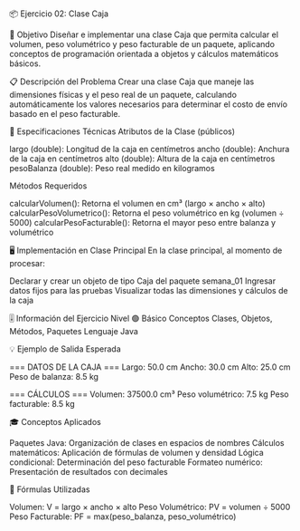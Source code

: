 📦 Ejercicio 02: Clase Caja

🎯 Objetivo
Diseñar e implementar una clase Caja que permita calcular el volumen, peso volumétrico y peso facturable de un paquete, aplicando conceptos de programación orientada a objetos y cálculos matemáticos básicos.

📋 Descripción del Problema
Crear una clase Caja que maneje las dimensiones físicas y el peso real de un paquete, calculando automáticamente los valores necesarios para determinar el costo de envío basado en el peso facturable.

🔧 Especificaciones Técnicas
Atributos de la Clase (públicos)

largo (double): Longitud de la caja en centímetros
ancho (double): Anchura de la caja en centímetros
alto (double): Altura de la caja en centímetros
pesoBalanza (double): Peso real medido en kilogramos

Métodos Requeridos

calcularVolumen(): Retorna el volumen en cm³ (largo × ancho × alto)
calcularPesoVolumetrico(): Retorna el peso volumétrico en kg (volumen ÷ 5000)
calcularPesoFacturable(): Retorna el mayor peso entre balanza y volumétrico

🖥️ Implementación en Clase Principal
En la clase principal, al momento de procesar:

Declarar y crear un objeto de tipo Caja del paquete semana_01
Ingresar datos fijos para las pruebas
Visualizar todas las dimensiones y cálculos de la caja

🎚️ Información del Ejercicio
Nivel 🟢 Básico
Conceptos Clases, Objetos, Métodos, Paquetes
Lenguaje Java

💡 Ejemplo de Salida Esperada

=== DATOS DE LA CAJA ===
Largo: 50.0 cm
Ancho: 30.0 cm
Alto: 25.0 cm
Peso de balanza: 8.5 kg

=== CÁLCULOS ===
Volumen: 37500.0 cm³
Peso volumétrico: 7.5 kg
Peso facturable: 8.5 kg

🎓 Conceptos Aplicados

Paquetes Java: Organización de clases en espacios de nombres
Cálculos matemáticos: Aplicación de fórmulas de volumen y densidad
Lógica condicional: Determinación del peso facturable
Formateo numérico: Presentación de resultados con decimales

📐 Fórmulas Utilizadas

Volumen: V = largo × ancho × alto
Peso Volumétrico: PV = volumen ÷ 5000
Peso Facturable: PF = max(peso_balanza, peso_volumétrico)
